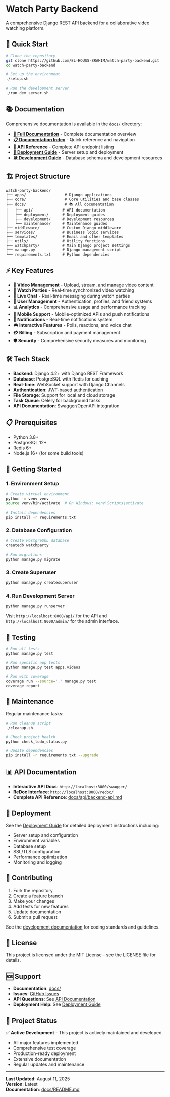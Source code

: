 # Watch Party Backend

A comprehensive Django REST API backend for a collaborative video watching platform.

## 🚀 Quick Start

```bash
# Clone the repository
git clone https://github.com/EL-HOUSS-BRAHIM/watch-party-backend.git
cd watch-party-backend

# Set up the environment
./setup.sh

# Run the development server
./run_dev_server.sh
```

## 📚 Documentation

Comprehensive documentation is available in the [`docs/`](docs/) directory:

- **[📖 Full Documentation](docs/README.md)** - Complete documentation overview
- **[📋 Documentation Index](docs/INDEX.md)** - Quick reference and navigation
- **[🔗 API Reference](docs/api/backend-api.md)** - Complete API endpoint listing
- **[🚀 Deployment Guide](docs/deployment/DEPLOYMENT.md)** - Server setup and deployment
- **[🛠️ Development Guide](docs/development/ERD.md)** - Database schema and development resources

## 🏗️ Project Structure

```
watch-party-backend/
├── apps/                 # Django applications
├── core/                 # Core utilities and base classes
├── docs/                 # 📚 All documentation
│   ├── api/             # API documentation
│   ├── deployment/      # Deployment guides
│   ├── development/     # Development resources
│   └── maintenance/     # Maintenance guides
├── middleware/          # Custom Django middleware
├── services/            # Business logic services
├── templates/           # Email and other templates
├── utils/               # Utility functions
├── watchparty/          # Main Django project settings
├── manage.py            # Django management script
└── requirements.txt     # Python dependencies
```

## ⚡ Key Features

- **🎥 Video Management** - Upload, stream, and manage video content
- **🎉 Watch Parties** - Real-time synchronized video watching
- **💬 Live Chat** - Real-time messaging during watch parties
- **👥 User Management** - Authentication, profiles, and friend systems
- **📊 Analytics** - Comprehensive usage and performance tracking
- **📱 Mobile Support** - Mobile-optimized APIs and push notifications
- **🔔 Notifications** - Real-time notifications system
- **🎮 Interactive Features** - Polls, reactions, and voice chat
- **💳 Billing** - Subscription and payment management
- **🛡️ Security** - Comprehensive security measures and monitoring

## 🛠️ Tech Stack

- **Backend**: Django 4.2+ with Django REST Framework
- **Database**: PostgreSQL with Redis for caching
- **Real-time**: WebSocket support with Django Channels
- **Authentication**: JWT-based authentication
- **File Storage**: Support for local and cloud storage
- **Task Queue**: Celery for background tasks
- **API Documentation**: Swagger/OpenAPI integration

## 📋 Prerequisites

- Python 3.8+
- PostgreSQL 12+
- Redis 6+
- Node.js 16+ (for some build tools)

## 🚀 Getting Started

### 1. Environment Setup

```bash
# Create virtual environment
python -m venv venv
source venv/bin/activate  # On Windows: venv\Scripts\activate

# Install dependencies
pip install -r requirements.txt
```

### 2. Database Configuration

```bash
# Create PostgreSQL database
createdb watchparty

# Run migrations
python manage.py migrate
```

### 3. Create Superuser

```bash
python manage.py createsuperuser
```

### 4. Run Development Server

```bash
python manage.py runserver
```

Visit `http://localhost:8000/api/` for the API and `http://localhost:8000/admin/` for the admin interface.

## 🧪 Testing

```bash
# Run all tests
python manage.py test

# Run specific app tests
python manage.py test apps.videos

# Run with coverage
coverage run --source='.' manage.py test
coverage report
```

## 🧹 Maintenance

Regular maintenance tasks:

```bash
# Run cleanup script
./cleanup.sh

# Check project health
python check_todo_status.py

# Update dependencies
pip install -r requirements.txt --upgrade
```

## 📊 API Documentation

- **Interactive API Docs**: `http://localhost:8000/swagger/`
- **ReDoc Interface**: `http://localhost:8000/redoc/`
- **Complete API Reference**: [docs/api/backend-api.md](docs/api/backend-api.md)

## 🚀 Deployment

See the [Deployment Guide](docs/deployment/DEPLOYMENT.md) for detailed deployment instructions including:

- Server setup and configuration
- Environment variables
- Database setup
- SSL/TLS configuration
- Performance optimization
- Monitoring and logging

## 🤝 Contributing

1. Fork the repository
2. Create a feature branch
3. Make your changes
4. Add tests for new features
5. Update documentation
6. Submit a pull request

See the [development documentation](docs/development/) for coding standards and guidelines.

## 📄 License

This project is licensed under the MIT License - see the LICENSE file for details.

## 🆘 Support

- **Documentation**: [docs/](docs/)
- **Issues**: [GitHub Issues](https://github.com/EL-HOUSS-BRAHIM/watch-party-backend/issues)
- **API Questions**: See [API Documentation](docs/api/)
- **Deployment Help**: See [Deployment Guide](docs/deployment/DEPLOYMENT.md)

## 🎯 Project Status

✅ **Active Development** - This project is actively maintained and developed.

- All major features implemented
- Comprehensive test coverage
- Production-ready deployment
- Extensive documentation
- Regular updates and maintenance

---

**Last Updated**: August 11, 2025  
**Version**: Latest  
**Documentation**: [docs/README.md](docs/README.md)
